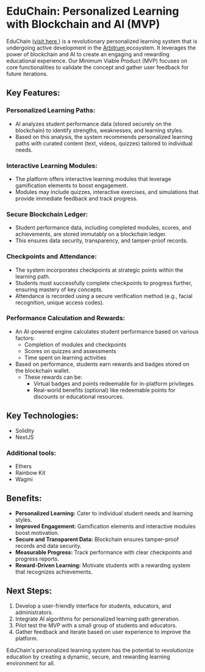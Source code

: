 # EduChain: Personalized Learning with Blockchain and AI (MVP)

EduChain ([visit here ](https://cyberhack.vercel.app/)) is a revolutionary personalized learning system that is undergoing active development in the [Arbitrum ](https://arbitrum.io) ecosystem. It leverages the power of blockchain and AI to create an engaging and rewarding educational experience. Our Minimum Viable Product (MVP) focuses on core functionalities to validate the concept and gather user feedback for future iterations.

## Key Features:

### Personalized Learning Paths:

- AI analyzes student performance data (stored securely on the blockchain) to identify strengths, weaknesses, and learning styles.
- Based on this analysis, the system recommends personalized learning paths with curated content (text, videos, quizzes) tailored to individual needs.

### Interactive Learning Modules:

- The platform offers interactive learning modules that leverage gamification elements to boost engagement.
- Modules may include quizzes, interactive exercises, and simulations that provide immediate feedback and track progress.

### Secure Blockchain Ledger:

- Student performance data, including completed modules, scores, and achievements, are stored immutably on a blockchain ledger.
- This ensures data security, transparency, and tamper-proof records.

### Checkpoints and Attendance:

- The system incorporates checkpoints at strategic points within the learning path.
- Students must successfully complete checkpoints to progress further, ensuring mastery of key concepts.
- Attendance is recorded using a secure verification method (e.g., facial recognition, unique access codes).

### Performance Calculation and Rewards:

- An AI-powered engine calculates student performance based on various factors:
  - Completion of modules and checkpoints
  - Scores on quizzes and assessments
  - Time spent on learning activities
- Based on performance, students earn rewards and badges stored on the blockchain wallet.
  - These rewards can be:
    - Virtual badges and points redeemable for in-platform privileges.
    - Real-world benefits (optional) like redeemable points for discounts or educational resources.

## Key Technologies:

- Solidity
- NextJS

### Additional tools:

- Ethers
- Rainbow Kit
- Wagmi

## Benefits:

- **Personalized Learning:** Cater to individual student needs and learning styles.
- **Improved Engagement:** Gamification elements and interactive modules boost motivation.
- **Secure and Transparent Data:** Blockchain ensures tamper-proof records and data security.
- **Measurable Progress:** Track performance with clear checkpoints and progress reports.
- **Reward-Driven Learning:** Motivate students with a rewarding system that recognizes achievements.

## Next Steps:

1. Develop a user-friendly interface for students, educators, and administrators.
2. Integrate AI algorithms for personalized learning path generation.
3. Pilot test the MVP with a small group of students and educators.
4. Gather feedback and iterate based on user experience to improve the platform.

EduChain's personalized learning system has the potential to revolutionize education by creating a dynamic, secure, and rewarding learning environment for all.
